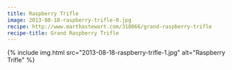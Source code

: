 ```yaml
---
title: Raspberry Trifle
image: 2013-08-18-raspberry-trifle-0.jpg
recipe: http://www.marthastewart.com/318066/grand-raspberry-trifle
recipe-title: Grand Raspberry Trifle
---
```


<div class="photos">
{% include img.html src="2013-08-18-raspberry-trifle-1.jpg" alt="Raspberry Trifle" %}
</div>
